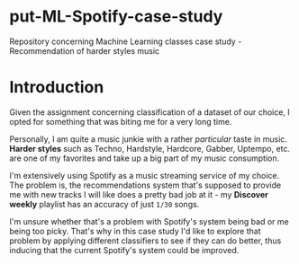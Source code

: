 # put-ML-Spotify-case-study

Repository concerning Machine Learning classes case study - Recommendation of harder styles music

# Introduction

Given the assignment concerning classification of a dataset of our choice, I opted for something that was biting me for a very long time. 

Personally, I am quite a music junkie with a rather *particular* taste in music. **Harder styles** such as Techno, Hardstyle, Hardcore, Gabber, Uptempo, etc. are one of my favorites and take up a big part of my music consumption.

I'm extensively using Spotify as a music streaming service of my choice. The problem is, the recommendations system that's supposed to provide me with new tracks I will like does a pretty bad job at it - my **Discover weekly** playlist has an accuracy of just `1/30` songs.

I'm unsure whether that's a problem with Spotify's system being bad or me being too picky. That's why in this case study I'd like to explore that problem by applying different classifiers to see if they can do better, thus inducing that the current Spotify's system could be improved.
